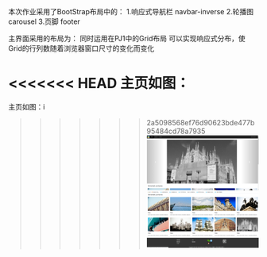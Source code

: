 本次作业采用了BootStrap布局中的：
1.响应式导航栏 navbar-inverse
2.轮播图 carousel 
3.页脚 footer

主界面采用的布局为：
同时运用在PJ1中的Grid布局
可以实现响应式分布，使Grid的行列数随着浏览器窗口尺寸的变化而变化

<<<<<<< HEAD
主页如图：
=======
主页如图：i
>>>>>>> 2a5098568ef76d90623bde477b95484cd78a7935
![Image text](images/index/index1.png)
![Image text](images/index/index2.png)

